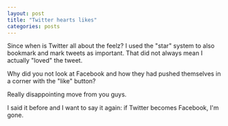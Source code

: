 ```yaml
---
layout: post
title: "Twitter hearts likes"
categories: posts
---
```


Since when is Twitter all about the feelz? I used the "star" system to also bookmark and mark tweets as important. That did not always mean I actually "loved" the tweet.

Why did you not look at Facebook and how they had pushed themselves in a corner with the "like" button?

Really disappointing move from you guys.

I said it before and I want to say it again: if Twitter becomes Facebook, I'm gone.
